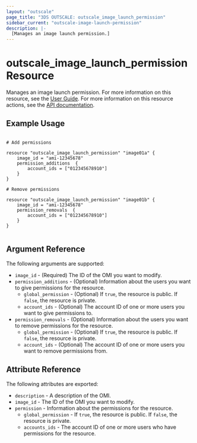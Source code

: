 ```yaml
---
layout: "outscale"
page_title: "3DS OUTSCALE: outscale_image_launch_permission"
sidebar_current: "outscale-image-launch-permission"
description: |-
  [Manages an image launch permission.]
---
```


# outscale_image_launch_permission Resource

Manages an image launch permission.
For more information on this resource, see the [User Guide](https://wiki.outscale.net/display/EN/About+OMIs#AboutOMIs-OMIsPermissions,CopiesandExportstoOSU).
For more information on this resource actions, see the [API documentation](https://docs-beta.outscale.com/#updateimage).

## Example Usage

```hcl

# Add permissions

resource "outscale_image_launch_permission" "image01a" {
	image_id = "ami-12345678"
	permission_additions  {
		account_ids = ["012345678910"]
	}
}

# Remove permissions

resource "outscale_image_launch_permission" "image01b" {
	image_id = "ami-12345678"
	permission_removals  {
		account_ids = ["012345678910"]
	}
}


```

## Argument Reference

The following arguments are supported:

* `image_id` - (Required) The ID of the OMI you want to modify.
* `permission_additions` - (Optional) Information about the users you want to give permissions for the resource.
  * `global_permission` - (Optional) If `true`, the resource is public. If `false`, the resource is private.
  * `account_ids` - (Optional) The account ID of one or more users you want to give permissions to.
* `permission_removals` - (Optional) Information about the users you want to remove permissions for the resource.
  * `global_permission` - (Optional) If `true`, the resource is public. If `false`, the resource is private.
  * `account_ids` - (Optional) The account ID of one or more users you want to remove permissions from.

## Attribute Reference

The following attributes are exported:

* `description` - A description of the OMI.
* `image_id` - The ID of the OMI you want to modify.
* `permission` - Information about the permissions for the resource.
  * `global_permission` - If `true`, the resource is public. If `false`, the resource is private.
  * `accounts_ids` - The account ID of one or more users who have permissions for the resource.

